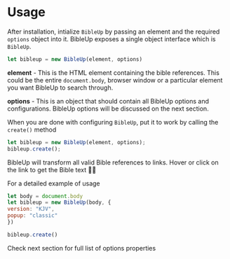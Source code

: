 # Usage
After installation, intialize `BibleUp` by passing an element and the required `options` object into it. BibleUp exposes a single object interface which is `BibleUp`.

``` js
let bibleup = new BibleUp(element, options)
```

**element** - This is the HTML element containing the bible references. This could be the entire `document.body`, browser window or a particular element you want BibleUp to search through.

**options**  - This is an object that should contain all BibleUp options and configurations. BibleUp options will be discussed on the next section.


When you are done with configuring `BibleUp`, put it to work by calling the `create()` method

``` js {2}
let bibleup = new BibleUp(element, options);
bibleup.create();
```

BibleUp will transform all valid Bible references to links. Hover or click on the link to get the Bible text 🎉🎉

For a detailed example of usage

``` js
let body = document.body
let bibleup = new BibleUp(body, {
version: "KJV", 
popup: "classic"
})

bibleup.create()
```
Check next section for full list of options properties